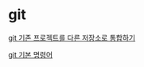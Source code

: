 # git

[git 기존 프로젝트를 다른 저장소로 통합하기](./git/git%20기존%20프로젝트를%20다른%20저장소로%20통합하기.md)

[git 기본 명령어](./git/git%20기본%20명령어.md)
